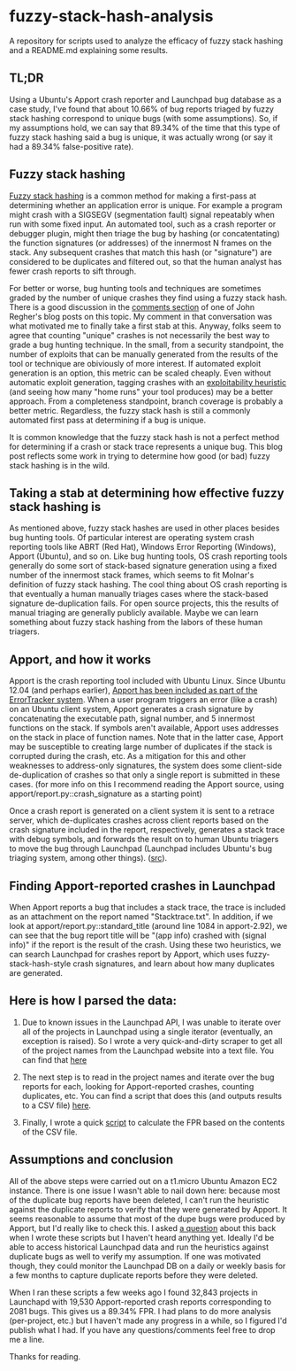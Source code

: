 fuzzy-stack-hash-analysis
==========

A repository for scripts used to analyze the efficacy of fuzzy stack hashing and a README.md explaining some results.

TL;DR
----
Using a Ubuntu's Apport crash reporter and Launchpad bug database as a case study, I've found that about 10.66% of bug reports triaged by fuzzy stack hashing correspond to unique bugs (with some assumptions). So, if my assumptions hold, we can say that 89.34% of the time that this type of fuzzy stack hashing said a bug is unique, it was actually wrong (or say it had a 89.34% false-positive rate).

Fuzzy stack hashing
----

[Fuzzy stack hashing](https://www.usenix.org/legacy/event/sec09/tech/full_papers/molnar.pdf) is a common method for making a first-pass at determining whether an application error is unique. For example a program might crash with a SIGSEGV (segmentation fault) signal repeatably when run with some fixed input. An automated tool, such as a crash reporter or debugger plugin, might then triage the bug by hashing (or concatentating) the function signatures (or addresses) of the innermost N frames on the stack. Any subsequent crashes that match this hash (or "signature") are considered to be duplicates and filtered out, so that the human analyst has fewer crash reports to sift through.

For better or worse, bug hunting tools and techniques are sometimes graded by the number of unique crashes they find using a fuzzy stack hash. There is a good discussion in the [comments section](http://blog.regehr.org/archives/1042#comments) of one of John Regher's blog posts on this topic. My comment in that conversation was what motivated me to finally take a first stab at this. Anyway, folks seem to agree that counting "unique" crashes is not necessarily the best way to grade a bug hunting technique. In the small, from a security standpoint, the number of exploits that can be manually generated from the results of the tool or technique are obiviously of more interest. If automated exploit generation is an option, this metric can be scaled cheaply. Even without automatic exploit generation, tagging crashes with an [exploitability heuristic](https://github.com/jfoote/exploitable) (and seeing how many "home runs" your tool produces) may be a better approach. From a completeness standpoint, branch coverage is probably a better metric. Regardless, the fuzzy stack hash is still a commonly automated first pass at determining if a bug is unique.

It is common knowledge that the fuzzy stack hash is not a perfect method for determining if a crash or stack trace represents a unique bug. This blog post reflects some work in trying to determine how good (or bad) fuzzy stack hashing is in the wild.

Taking a stab at determining how effective fuzzy stack hashing is
----

As mentioned above, fuzzy stack hashes are used in other places besides bug hunting tools. Of particular interest are operating system crash reporting tools like ABRT (Red Hat), Windows Error Reporting (Windows), Apport (Ubuntu), and so on. Like bug hunting tools, OS crash reporting tools generally do some sort of stack-based signature generation using a fixed number of the innermost stack frames, which seems to fit Molnar's definition of fuzzy stack hashing. The cool thing about OS crash reporting is that eventually a human manually triages cases where the stack-based signature de-duplication fails. For open source projects, this the results of manual triaging are generally publicly available. Maybe we can learn something about fuzzy stack hashing from the labors of these human triagers.

Apport, and how it works
----

Apport is the crash reporting tool included with Ubuntu Linux. Since Ubuntu 12.04 (and perhaps earlier), [Apport has been included as part of the ErrorTracker system](https://wiki.ubuntu.com/Apport#Ubuntu_12.04_and_later). When a user program triggers an error (like a crash) on an Ubuntu client system, Apport generates a crash signature by concatenating the executable path, signal number, and 5 innermost functions on the stack. If symbols aren't available, Apport uses addresses on the stack in place of function names. Note that in the latter case, Apport may be susceptible to creating large number of duplicates if the stack is corrupted during the crash, etc. As a mitigation for this and other weaknesses to address-only signatures, the system does some client-side de-duplication of crashes so that only a single report is submitted in these cases. (for more info on this I recommend reading the Apport source, using apport/report.py::crash\_signature as a starting point)

Once a crash report is generated on a client system it is sent to a retrace server, which de-duplicates crashes across client reports based on the crash signature included in the report, respectively, generates a stack trace with debug symbols, and forwards the result on to human Ubuntu triagers to move the bug through Launchpad (Launchpad includes Ubuntu's bug triaging system, among other things). ([src](https://wiki.ubuntu.com/Bugs/ApportRetraces)).

Finding Apport-reported crashes in Launchpad
----

When Apport reports a bug that includes a stack trace, the trace is included as an attachment on the report named "Stacktrace.txt". In addition, if we look at apport/report.py::standard\_title (around line 1084 in apport-2.92), we can see that the bug report title will be "(app info) crashed with (signal info)" if the report is the result of the crash. Using these two heuristics, we can search Launchpad for crashes report by Apport, which uses fuzzy-stack-hash-style crash signatures, and learn about how many duplicates are generated.

Here is how I parsed the data:
----
1. Due to known issues in the Launchpad API, I was unable to iterate over all of the projects in Launchpad using a single iterator (eventually, an exception is raised). So I wrote a very quick-and-dirty scraper to get all of the project names from the Launchpad website into a text file. You can find that [here](https://github.com/jfoote/lookat-fsh/blob/master/scrape_project_names.py)

2. The next step is to read in the project names and iterate over the bug reports for each, looking for Apport-reported crashes, counting duplicates, etc. You can find a script that does this (and outputs results to a CSV file) [here](https://github.com/jfoote/lookat-fsh/blob/master/bugs.py).

3. Finally, I wrote a quick [script](https://github.com/jfoote/lookat-fsh/blob/master/parse.py) to calculate the FPR based on the contents of the CSV file.

Assumptions and conclusion
----

All of the above steps were carried out on a t1.micro Ubuntu Amazon EC2 instance. There is one issue I wasn't able to nail down here: because most of the duplicate bug reports have been deleted, I can't run the heuristic against the duplicate reports to verify that they were generated by Apport. It seems reasonable to assume that most of the dupe bugs were produced by Apport, but I'd really like to check this. I asked [a question](https://answers.launchpad.net/apport/+question/236701) about this back when I wrote these scripts but I haven't heard anything yet. Ideally I'd be able to access historical Launchpad data and run the heuristics against duplicate bugs as well to verify my assumption. If one was motivated though, they could monitor the Launchpad DB on a daily or weekly basis for a few months to capture duplicate reports before they were deleted.

When I ran these scripts a few weeks ago I found 32,843 projects in Launchapd with 19,530 Apport-reported crash reports corresponding to 2081 bugs. This gives us a 89.34% FPR. I had plans to do more analysis (per-project, etc.) but I haven't made any progress in a while, so I figured I'd publish what I had. If you have any questions/comments feel free to drop me a line.

Thanks for reading.
